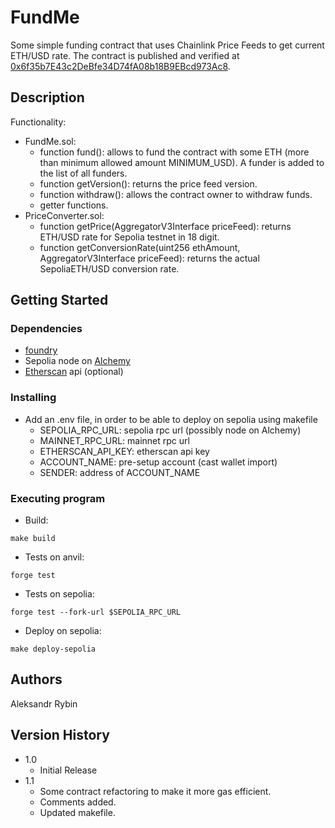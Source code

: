 # FundMe

Some simple funding contract that uses Chainlink Price Feeds to get current ETH/USD rate. The contract is published and verified at [0x6f35b7E43c2DeBfe34D74fA08b18B9EBcd973Ac8](https://sepolia.etherscan.io/address/0x6f35b7E43c2DeBfe34D74fA08b18B9EBcd973Ac8#code).

## Description

Functionality: 
* FundMe.sol:
    * function fund(): allows to fund the contract with some ETH (more than minimum allowed amount MINIMUM_USD). A funder is added to the list of all funders. 
    * function getVersion(): returns the price feed version.
    * function withdraw(): allows the contract owner to withdraw funds. 
    * getter functions.
* PriceConverter.sol:
    * function getPrice(AggregatorV3Interface priceFeed): returns ETH/USD rate for Sepolia testnet in 18 digit.
    * function getConversionRate(uint256 ethAmount, AggregatorV3Interface priceFeed): returns the actual SepoliaETH/USD conversion rate.

## Getting Started

### Dependencies

* [foundry](https://github.com/foundry-rs) 
* Sepolia node on [Alchemy](https://dashboard.alchemy.com/)
* [Etherscan](https://etherscan.io/) api (optional)

### Installing

* Add an .env file, in order to be able to deploy on sepolia using makefile
    * SEPOLIA_RPC_URL: sepolia rpc url (possibly node on Alchemy)
    * MAINNET_RPC_URL: mainnet rpc url
    * ETHERSCAN_API_KEY: etherscan api key
    * ACCOUNT_NAME: pre-setup account (cast wallet import)
    * SENDER: address of ACCOUNT_NAME

### Executing program

* Build:
```
make build
```
* Tests on anvil:
```
forge test
```
* Tests on sepolia:
```
forge test --fork-url $SEPOLIA_RPC_URL
```
* Deploy on sepolia:
```
make deploy-sepolia
```

## Authors

Aleksandr Rybin  

## Version History

* 1.0
    * Initial Release
* 1.1
    * Some contract refactoring to make it more gas efficient.
    * Comments added.
    * Updated makefile.
